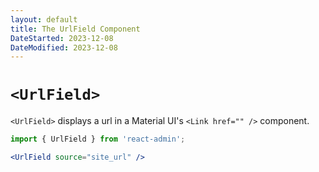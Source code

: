 ```yaml
---
layout: default
title: The UrlField Component
DateStarted: 2023-12-08
DateModified: 2023-12-08
---
```


# `<UrlField>`


`<UrlField>` displays a url in a Material UI's `<Link href="" />` component.

```jsx
import { UrlField } from 'react-admin';

<UrlField source="site_url" />
```
